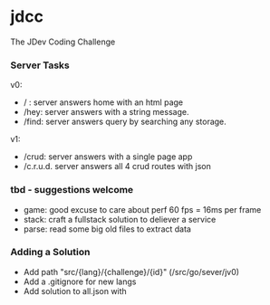 # jdcc
The JDev Coding Challenge 

### Server Tasks

v0:
 - / : server answers home with an html page
 - /hey: server answers with a string message.
 - /find: server answers query by searching any storage.

v1:
 - /crud: server answers with a single page app
 - /c.r.u.d. server answers all 4 crud routes with json

### tbd - suggestions welcome
 - game: good excuse to care about perf 60 fps = 16ms per frame 
 - stack: craft a fullstack solution to deliever a service
 - parse: read some big old files to extract data


### Adding a Solution

- Add path "src/{lang}/{challenge}/{id}" (/src/go/sever/jv0)
- Add a .gitignore for new langs
- Add solution to all.json with 
